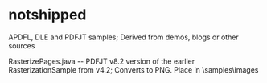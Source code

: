# notshipped
APDFL, DLE and PDFJT samples; Derived from demos, blogs or other sources

RasterizePages.java -- PDFJT v8.2 version of the earlier RasterizationSample from v4.2; Converts to PNG. Place in \samples\images

